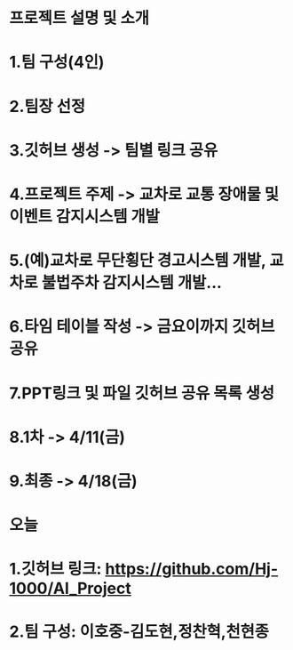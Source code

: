 # 프로젝트 설명 및 소개
# 1.팀 구성(4인)
# 2.팀장 선정
# 3.깃허브 생성 -> 팀별 링크 공유
# 4.프로젝트 주제 -> 교차로 교통 장애물 및 이벤트 감지시스템 개발
# 5.(예)교차로 무단횡단 경고시스템 개발, 교차로 불법주차 감지시스템 개발...
# 6.타임 테이블 작성 -> 금요이까지 깃허브 공유
# 7.PPT링크 및 파일 깃허브 공유 목록 생성
# 8.1차 -> 4/11(금)
# 9.최종 -> 4/18(금)

# 오늘
# 1.깃허브 링크: https://github.com/Hj-1000/AI_Project
# 2.팀 구성: 이호중-김도현,정찬혁,천현종